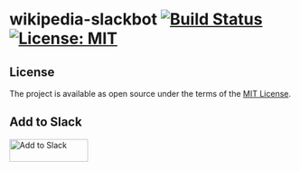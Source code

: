 # wikipedia-slackbot [![Build Status](https://travis-ci.com/nambatee/wikipedia-slackbot.svg?token=mtU2TSx95pvBuBh8MBxt&branch=master)](https://travis-ci.com/nambatee/wikipedia-slackbot) [![License: MIT](https://img.shields.io/badge/License-MIT-blue.svg)](https://opensource.org/licenses/MIT)

## License

The project is available as open source under the terms of the [MIT License](https://opensource.org/licenses/MIT).

## Add to Slack

<a href="https://slack.com/oauth/authorize?client_id=272443283732.413866445125&scope=commands"><img alt="Add to Slack" height="40" width="139" src="https://platform.slack-edge.com/img/add_to_slack.png" srcset="https://platform.slack-edge.com/img/add_to_slack.png 1x, https://platform.slack-edge.com/img/add_to_slack@2x.png 2x" /></a>
